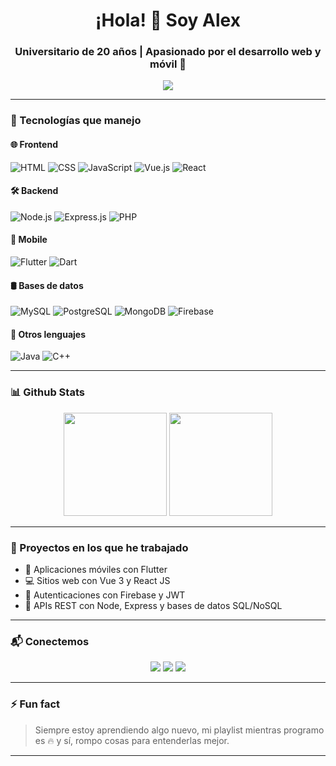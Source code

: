 <h1 align="center">¡Hola! 👋 Soy Alex</h1>
<h3 align="center">Universitario de 20 años | Apasionado por el desarrollo web y móvil 🚀</h3>

<p align="center">
  <img src="https://readme-typing-svg.demolab.com/?lines=¡Bienvenido+a+mi+GitHub!;FullStack+Developer+en+proceso;JavaScript+Lover+%F0%9F%92%BB;Aprendiendo+y+construyendo%20cosas%20geniales!&center=true&width=380&height=45">
</p>

---

### 🧠 Tecnologías que manejo

#### 🌐 Frontend
![HTML](https://img.shields.io/badge/-HTML5-E34F26?style=flat-square&logo=html5&logoColor=white)
![CSS](https://img.shields.io/badge/-CSS3-1572B6?style=flat-square&logo=css3)
![JavaScript](https://img.shields.io/badge/-JavaScript-F7DF1E?style=flat-square&logo=javascript&logoColor=black)
![Vue.js](https://img.shields.io/badge/-Vue-4FC08D?style=flat-square&logo=vue.js&logoColor=white)
![React](https://img.shields.io/badge/-React-61DAFB?style=flat-square&logo=react&logoColor=black)

#### 🛠️ Backend
![Node.js](https://img.shields.io/badge/-Node.js-339933?style=flat-square&logo=node.js&logoColor=white)
![Express.js](https://img.shields.io/badge/-Express-black?style=flat-square&logo=express&logoColor=white)
![PHP](https://img.shields.io/badge/-PHP-777BB4?style=flat-square&logo=php&logoColor=white)

#### 📱 Mobile
![Flutter](https://img.shields.io/badge/-Flutter-02569B?style=flat-square&logo=flutter&logoColor=white)
![Dart](https://img.shields.io/badge/-Dart-0175C2?style=flat-square&logo=dart&logoColor=white)

#### 🛢️ Bases de datos
![MySQL](https://img.shields.io/badge/-MySQL-4479A1?style=flat-square&logo=mysql&logoColor=white)
![PostgreSQL](https://img.shields.io/badge/-PostgreSQL-336791?style=flat-square&logo=postgresql&logoColor=white)
![MongoDB](https://img.shields.io/badge/-MongoDB-47A248?style=flat-square&logo=mongodb&logoColor=white)
![Firebase](https://img.shields.io/badge/-Firebase-FFCA28?style=flat-square&logo=firebase&logoColor=black)

#### 🧩 Otros lenguajes
![Java](https://img.shields.io/badge/-Java-007396?style=flat-square&logo=java&logoColor=white)
![C++](https://img.shields.io/badge/-C++-00599C?style=flat-square&logo=c%2b%2b&logoColor=white)

---

### 📊 Github Stats
<p align="center">
  <img src="https://github-readme-stats.vercel.app/api?username=TU_USUARIO&show_icons=true&theme=radical" height="165">
  <img src="https://github-readme-stats.vercel.app/api/top-langs/?username=TU_USUARIO&layout=compact&theme=radical" height="165">
</p>

---

### 🚀 Proyectos en los que he trabajado

- 📱 Aplicaciones móviles con Flutter
- 💻 Sitios web con Vue 3 y React JS
- 🔐 Autenticaciones con Firebase y JWT
- 🧠 APIs REST con Node, Express y bases de datos SQL/NoSQL

---

### 📬 Conectemos
<p align="center">
  <a href="https://www.linkedin.com/in/TU-LINKEDIN"><img src="https://img.shields.io/badge/-LinkedIn-blue?style=flat-square&logo=linkedin"></a>
  <a href="mailto:TU.CORREO@ejemplo.com"><img src="https://img.shields.io/badge/-Gmail-D14836?style=flat-square&logo=gmail&logoColor=white"></a>
  <a href="https://t.me/TU_USUARIO"><img src="https://img.shields.io/badge/-Telegram-2CA5E0?style=flat-square&logo=telegram&logoColor=white"></a>
</p>

---

### ⚡ Fun fact

> Siempre estoy aprendiendo algo nuevo, mi playlist mientras programo es 🔥 y sí, rompo cosas para entenderlas mejor.

---

